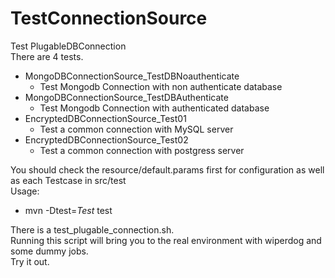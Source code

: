 TestConnectionSource
====================
Test PlugableDBConnection  
There are 4 tests.  
 - MongoDBConnectionSource_TestDBNoauthenticate  
      + Test Mongodb Connection with non authenticate database
 - MongoDBConnectionSource_TestDBAuthenticate  
      + Test Mongodb Connection with authenticated database
 - EncryptedDBConnectionSource_Test01  
      + Test a common connection with MySQL server
 - EncryptedDBConnectionSource_Test02    
      + Test a common connection with postgress server

You should check the resource/default.params first for configuration as well as each Testcase in src/test  
Usage:  
  - mvn -Dtest=*Test* test

There is a test_plugable_connection.sh.  
Running this script will bring you to the real environment with wiperdog and some dummy jobs.  
Try it out.

